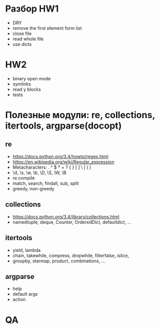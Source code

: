 # Разбор HW1
* DRY
* remove the first element form list
* close file
* read whole file
* use dicts

# HW2
* binary open mode
* symlinks
* read y blocks 
* tests

# Полезные модули: re, collections, itertools, argparse(docopt)

## re
* https://docs.python.org/3.4/howto/regex.html
* https://en.wikipedia.org/wiki/Regular_expression
* Metacharacters: . ^ $ * + ? { } [ ] \ | ( )
* \d, \s, \w, \b, \D, \S, \W, \B
* re.compile
* match, search, findall, sub, split 
* greedy, non-greedy

## collections
* https://docs.python.org/3.4/library/collections.html
* namedtuple, deque, Counter, OrderedDict, defaultdict, ...

## itertools
* yield, lambda
* chain, takewhile, compress, dropwhile, filterfalse, islice,
* groupby, starmap, product, combinations, ...

## argparse
* help
* default args
* action

# QA
